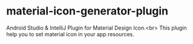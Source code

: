 # material-icon-generator-plugin
Android Studio &amp; IntelliJ Plugin for Material Design Icon.&lt;br> This plugin help you to set material icon in your app resources.
